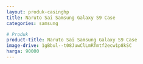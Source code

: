 ```yaml
---
layout: produk-casinghp
title: Naruto Sai Samsung Galaxy S9 Case
categories: samsung

# Produk
product-title: Naruto Sai Samsung Galaxy S9 Case
image-drive: 1gBbul--t08JuwClLmRTmtf2ecw1p8kSC
harga: 90000
---
```

